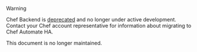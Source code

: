 <div class="admonition-warning"><p class="admonition-warning-title">Warning</p><div class="admonition-warning-text">

Chef Backend is [deprecated](/versions/#deprecated-products-and-versions) and no longer under active development. Contact your Chef account representative for information about migrating to Chef Automate HA.

This document is no longer maintained.

</div></div>